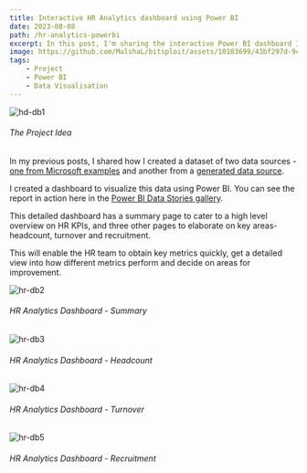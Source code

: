 ```yaml
---
title: Interactive HR Analytics dashboard using Power BI
date: 2023-08-08
path: /hr-analytics-powerbi
excerpt: In this post, I'm sharing the interactive Power BI dashboard I developed for HR Analytics.
image: https://github.com/MalshaL/bitsploit/assets/10103699/43bf297d-9cbd-4a07-8610-657460bc3e2a
tags: 
    - Project
    - Power BI
    - Data Visualisation
---
```

![hd-db1](https://user-images.githubusercontent.com/10103699/204405214-838c965b-49fa-41a2-8950-1cbd51092d3d.png)
###### *The Project Idea*

In my previous posts, I shared how I created a dataset of two data sources - [one from Microsoft examples](https://malshal.github.io/bitsploit/get-data-for-practice) 
and another from a [generated data source](https://malshal.github.io/bitsploit/generate-your-own-dataset). 

I created a dashboard to visualize this data using Power BI. You can see the report in 
action here in the [Power BI Data Stories gallery](https://community.fabric.microsoft.com/t5/Data-Stories-Gallery/HR-Analytics/td-p/3369774). 

This detailed dashboard has a summary page to cater to a high level overview on HR KPIs, 
and three other pages to elaborate on key areas- headcount, turnover and recruitment. 

This will enable the HR team to obtain key metrics quickly, get a detailed view into how different 
metrics perform and decide on areas for improvement. 

![hr-db2](https://github.com/MalshaL/bitsploit/assets/10103699/26323818-9938-4b25-9c64-8e7c7187085f)
###### *HR Analytics Dashboard - Summary*

![hr-db3](https://github.com/MalshaL/bitsploit/assets/10103699/fb4f6f7b-99a7-4ad4-9165-87f381b8fbbd)
###### *HR Analytics Dashboard - Headcount*

![hr-db4](https://github.com/MalshaL/bitsploit/assets/10103699/e2c43341-3673-4b9f-9b91-37ef409daffc)
###### *HR Analytics Dashboard - Turnover*

![hr-db5](https://github.com/MalshaL/bitsploit/assets/10103699/5a1a8046-ab69-4669-bbb2-91034f11aea1)
###### *HR Analytics Dashboard - Recruitment*
